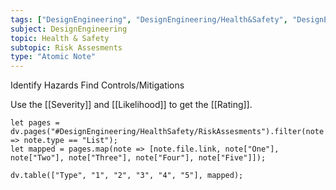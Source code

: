 ```yaml
---
tags: ["DesignEngineering", "DesignEngineering/Health&Safety", "DesignEngineering/HealthSafety/RiskAssesments"]
subject: DesignEngineering
topic: Health & Safety
subtopic: Risk Assesments
type: "Atomic Note"
---
```


Identify Hazards
Find Controls/Mitigations

Use the [[Severity]] and [[Likelihood]] to get the [[Rating]].

```dataviewjs
let pages = dv.pages("#DesignEngineering/HealthSafety/RiskAssesments").filter(note => note.type == "List");
let mapped = pages.map(note => [note.file.link, note["One"], note["Two"], note["Three"], note["Four"], note["Five"]]);

dv.table(["Type", "1", "2", "3", "4", "5"], mapped);
```